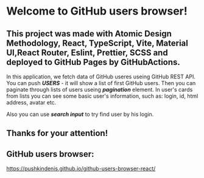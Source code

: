 # Welcome to GitHub users browser!

## This project was made with Atomic Design Methodology, React, TypeScript, Vite, Material UI,React Router, Eslint, Prettier, SCSS and deployed to GitHub Pages by GitHubActions.

In this application, we fetch data of GitHub useres useing GitHub REST API.
You can push **_USERS_** - it will show a list of first GitHub users.
Then you can paginate through lists of users useing **_pagination_** element.
In user's cards from lists you can see some basic user's information, such as:
login, id, html address, avatar etc.

Also you can use **_search input_** to try find user by his login.

## Thanks for your attention!

## GitHub users browser:

<https://pushkindenis.github.io/github-users-browser-react/>

